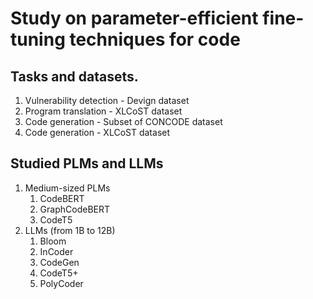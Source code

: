 # Study on parameter-efficient fine-tuning techniques for code

## Tasks and datasets.

1. Vulnerability detection - Devign dataset
2. Program translation - XLCoST dataset
3. Code generation - Subset of CONCODE dataset
4. Code generation - XLCoST dataset

## Studied PLMs and LLMs

1. Medium-sized PLMs
   1. CodeBERT
   2. GraphCodeBERT
   3. CodeT5
2. LLMs (from 1B to 12B)
   1. Bloom
   2. InCoder
   3. CodeGen
   4. CodeT5+
   5. PolyCoder